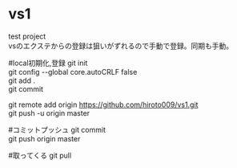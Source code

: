# vs1
 test project  
 vsのエクステからの登録は狙いがずれるので手動で登録。同期も手動。  

#local初期化,登録
 git init  
 git config --global core.autoCRLF false  
 git add .  
 git commit  
  
 git remote add origin https://github.com/hiroto009/vs1.git  
 git push -u origin master  

#コミットプッシュ
 git commit  
 git push origin master  

#取ってくる
 git pull  
